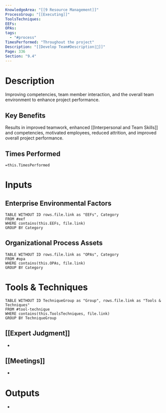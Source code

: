 ```yaml
---
KnowledgeArea: "[[9 Resource Management]]"
ProcessGroup: "[[Executing]]"
ToolsTechniques:
EEFs:
OPAs:
tags:
  - "#process"
TimesPerformed: "Throughout the project"
Description: "[[Develop Team#Description|📝]]"
Page: 336
Section: "9.4"
---
```

# Description
Improving competencies, team member interaction, and the overall team environment to enhance project performance.
## Key Benefits
Results in improved teamwork, enhanced [[Interpersonal and Team Skills]] and competencies, motivated employees, reduced attrition, and improved overall project performance.
## Times Performed
`=this.TimesPerformed`
# Inputs
## Enterprise Environmental Factors
```dataview
TABLE WITHOUT ID rows.file.link as "EEFs", Category
FROM #eef
WHERE contains(this.EEFs, file.link)
GROUP BY Category
```
## Organizational Process Assets
```dataview
TABLE WITHOUT ID rows.file.link as "OPAs", Category
FROM #opa
WHERE contains(this.OPAs, file.link)
GROUP BY Category
```
# Tools & Techniques
```dataview
TABLE WITHOUT ID TechniqueGroup as "Group", rows.file.link as "Tools & Techniques"
FROM #tool-technique
WHERE contains(this.ToolsTechniques, file.link)
GROUP BY TechniqueGroup
```
## [[Expert Judgment]]
- 
## [[Meetings]]
- 
# Outputs
- 